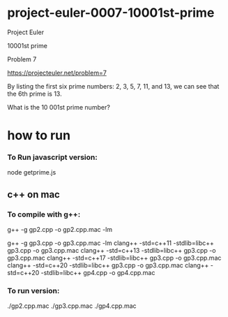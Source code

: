 # project-euler-0007-10001st-prime

Project Euler

10001st prime

Problem 7

https://projecteuler.net/problem=7

By listing the first six prime numbers: 2, 3, 5, 7, 11, and 13, we can see that the 6th prime is 13.

What is the 10 001st prime number?

# how to run

### To Run javascript version:

node getprime.js

## c++ on mac
### To compile with g++:
g++ -g gp2.cpp -o gp2.cpp.mac -lm

g++ -g gp3.cpp -o gp3.cpp.mac -lm
clang++ -std=c++11 -stdlib=libc++ gp3.cpp -o gp3.cpp.mac
clang++ -std=c++13 -stdlib=libc++ gp3.cpp -o gp3.cpp.mac
clang++ -std=c++17 -stdlib=libc++ gp3.cpp -o gp3.cpp.mac
clang++ -std=c++20 -stdlib=libc++ gp3.cpp -o gp3.cpp.mac
clang++ -std=c++20 -stdlib=libc++ gp4.cpp -o gp4.cpp.mac


### To run  version:
./gp2.cpp.mac
./gp3.cpp.mac
./gp4.cpp.mac
